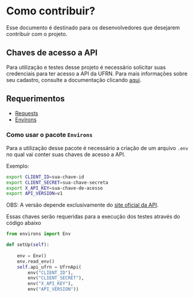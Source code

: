 # Como contribuir?

Esse documento é destinado para os desenvolvedores que desejarem contribuir com o projeto.

## Chaves de acesso a API
Para utilização e testes desse projeto é necessário solicitar suas credenciais para ter acesso a API da UFRN. Para mais informações sobre seu cadastro, consulte a documentação clicando [aqui](https://api.ufrn.br/documentacao.html#cadastro).

## Requerimentos

- [Requests](https://pypi.org/project/requests/)
- [Environs](https://pypi.org/project/environs/)

### Como usar o pacote `Environs`
Para a utilização desse pacote é necessário a criação de um arquivo `.env` no qual vai conter suas chaves de acesso a API.

Exemplo:
```sh
export CLIENT_ID=sua-chave-id
export CLIENT_SECRET=sua-chave-secreta
export X_API_KEY=sua-chave-de-acesso
export API_VERSION=v1
```

OBS: A versão depende exclusivamente do [site oficial da API](https://api.ufrn.br/).

Essas chaves serão requeridas para a execução dos testes através do código abaixo

```python
from environs import Env

def setUp(self):
    
    env = Env()
    env.read_env()
    self.api_ufrn = UfrnApi(
        env("CLIENT_ID"),
        env("CLIENT_SECRET"),
        env("X_API_KEY"),
        env("API_VERSION"))
```